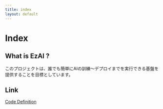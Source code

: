 ```yaml
---
title: index
layout: default
---
```


# Index

## What is EzAI ?

このプロジェクトは、誰でも簡単にAIの訓練〜デプロイまでを実行できる基盤を提供することを目標としています。

## Link
[Code Definition](code_definition.md)
